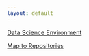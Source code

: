 ```yaml
---
layout: default
---
```


[Data Science Environment](https://yang-zhang.github.io/ds-env)

[Map to Repositories](map)
